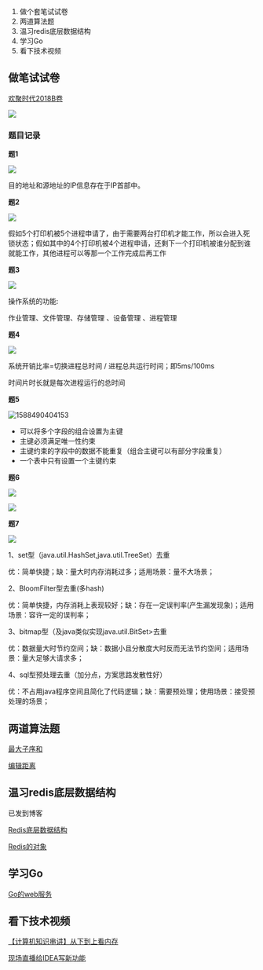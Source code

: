 1. 做个套笔试试卷
2. 两道算法题
3. 温习redis底层数据结构
4. 学习Go
5. 看下技术视频

## 做笔试试卷

[欢聚时代2018B卷](https://www.nowcoder.com/test/11283243/summary)

![](http://img.fosuchao.com/20200503150750.png)

### 题目记录

**题1**

![](http://img.fosuchao.com/20200503151435.png)

目的地址和源地址的IP信息存在于IP首部中。

**题2**

![](http://img.fosuchao.com/20200503151538.png)

​		假如5个打印机被5个进程申请了，由于需要两台打印机才能工作，所以会进入死锁状态；假如其中的4个打印机被4个进程申请，还剩下一个打印机被谁分配到谁就能工作，其他进程可以等那一个工作完成后再工作

**题3**

![](http://img.fosuchao.com/20200503151747.png)

操作系统的功能:

作业管理、文件管理、存储管理 、设备管理 、进程管理

**题4**

![](http://img.fosuchao.com/20200503151805.png)

系统开销比率=切换进程总时间 / 进程总共运行时间；即5ms/100ms

时间片时长就是每次进程运行的总时间

**题5**

![1588490404153](F:\typoraImg\1588490404153.png)

- 可以将多个字段的组合设置为主键
- 主键必须满足唯一性约束
- 主键约束的字段中的数据不能重复（组合主键可以有部分字段重复）
- 一个表中只有设置一个主键约束

**题6**

![](http://img.fosuchao.com/20200503152333.png)

![](http://img.fosuchao.com/20200503152348.png)

**题7**

![](http://img.fosuchao.com/20200503152518.png)

1、set型（java.util.HashSet,java.util.TreeSet）去重

优：简单快捷；缺：量大时内存消耗过多；适用场景：量不大场景；

2、BloomFilter型去重(多hash)

优：简单快捷，内存消耗上表现较好；缺：存在一定误判率(产生漏发现象)；适用场景：容许一定的误判率；

3、bitmap型（及java类似实现java.util.BitSet>去重

优：数据量大时节约空间；缺：数据小且分散度大时反而无法节约空间；适用场景：量大足够大请求多；

4、sql型预处理去重（加分点，方案思路发散性好）

优：不占用java程序空间且简化了代码逻辑；缺：需要预处理；使用场景：接受预处理的场景；

## 两道算法题

[最大子序和](https://leetcode-cn.com/problems/maximum-subarray/submissions/)

[编辑距离](https://leetcode-cn.com/problems/edit-distance/)

## 温习redis底层数据结构

已发到博客

[Redis底层数据结构](https://www.fosuchao.com/blog/article_39/)

[Redis的对象](https://www.fosuchao.com/blog/article_40/)

## 学习Go

[Go的web服务](https://learnku.com/docs/build-web-application-with-golang/080-web-service/3202)

## 看下技术视频

[【计算机知识串讲】从下到上看内存](https://www.bilibili.com/video/BV1454y1X7rk?p=5)

[现场直播给IDEA写新功能](https://www.bilibili.com/video/BV1tE411L7PS)